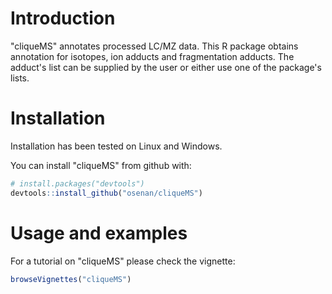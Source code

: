 
Introduction
============

"cliqueMS" annotates processed LC/MZ data. This R package obtains annotation for isotopes, ion adducts and fragmentation adducts. The adduct's list can be supplied by the user or either use one of the package's lists.

Installation
============

Installation has been tested on Linux and Windows.

You can install "cliqueMS" from github with:

``` r
# install.packages("devtools")
devtools::install_github("osenan/cliqueMS")
```

Usage and examples
==================

For a tutorial on "cliqueMS" please check the vignette:

``` r
browseVignettes("cliqueMS")
```
